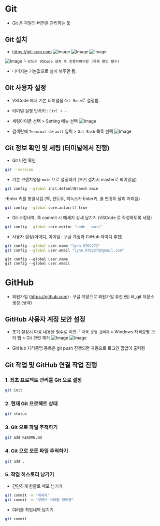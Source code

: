 # Git

- Git 은 파일의 버전을 관리하는 툴

## Git 설치

- https://git-scm.com
  ![Image](https://github.com/user-attachments/assets/5e34cfaf-148b-4d52-ae7b-3c5dfe9cfc47)
  ![Image](https://github.com/user-attachments/assets/7c939e9c-fca4-4d13-b4ac-e0514edc13ca)
  ![Image](https://github.com/user-attachments/assets/e4d619ca-d211-4022-bf16-0981d2a35d07)

![Image](https://github.com/user-attachments/assets/2cc11367-adb1-4928-9843-ad9d2557c580)
└ `반드시 VSCode 설치 후 진행하여야함 (목록 환인 필수)`

- 나머지는 기본값으로 설치 해주면 됨.

## Git 사용자 설정

- VSCode 에서 기본 터미널을 `Git Bash`로 설정함.
- 터미널 실행 단축키 : `Ctrl + ~`
- 세팅아이콘 선택 > Setting 메뉴 선택
  ![Image](https://github.com/user-attachments/assets/e36361b3-b533-48f2-8784-f000a6052f55)

- 검색란에 `Terminal default` 입력 > `Git Bash` 목록 선택
  ![Image](https://github.com/user-attachments/assets/b7f7b7fa-9903-4507-86fd-c572042bf81b)

## Git 정보 확인 및 세팅 (터미널에서 진행)

- Git 버전 확인

```bash
git --version
```

- 기본 브랜치명을 `main` 으로 설정하기 (초기 설치시 master로 되어있음)

```bash
git config --global init.defaultBranch main
```

-Enter 키를 통일시킴 (맥, 윈도우, 리눅스가 Enter키, 줄 변경이 달리 처리됨)

```bash
git config --global core.autocrlf true
```

- Git 수정내역, 즉 commit 시 메세지 상세 남기기 (VSCode 로 작성하도록 세팅)

```bash
git config --global core.editor "code --wait"
```

- 사용자 설정(아이디, 이메일 : 구글 계정과 GitHub 아이디 추천)

```bash
git config --global user.name "lynn.9702272"
git config --global user.email "lynn.9702272@gmail.com"
```

```
git config --global user.name
git config --global user.email
```

# GitHub

- 회원가입 (https://github.com) : 구글 계정으로 회원가입 추천
  例) til_git 저장소 생성 (생략)

## GitHub 사용자 계정 보안 설정

- 초기 설정시 다음 내용을 필수로 확인
  └ `자격 증명 관리자` > Windows 자격증명 관리 탭 > Git 관련 제거
  ![Image](https://github.com/user-attachments/assets/ab666a78-c86a-4131-8dd4-284c0fa1059b)
  ![Image](https://github.com/user-attachments/assets/76c2475d-ee3c-4d4f-8b0c-9cff1cb9eb1b)

- GitHub 자격증명 등록은 git push 진행되면 자동으로 로그인 팝업이 출력됨

## Git 작업 및 GitHub 연결 작업 진행

### 1. 최초 프로젝트 관리를 Git 으로 설정

```bash
git init
```

### 2. 현재 Git 프로젝트 상태

```bash
git status
```

### 3. Git 으로 파일 추적하기

```bash
git add README.md
```

### 4. Git 으로 모든 파일 추적하기

```bash
git add .
```

### 5. 작업 히스토리 남기기

- 간단하게 한줄로 메모 남기기

```bash
git commit -m "메세지"
git commit -m "깃허브 사용법 정리중"
```

- 여러줄 작업내역 남기기

```bash
git commit
```
